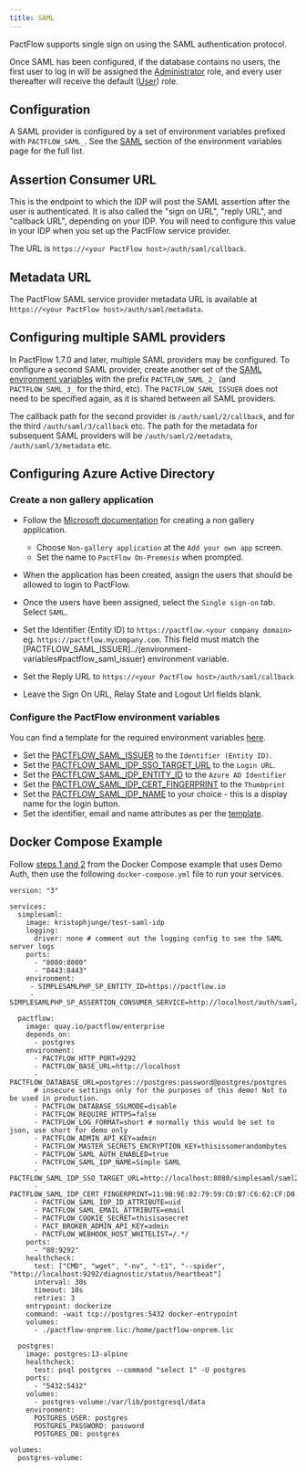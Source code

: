 ```yaml
---
title: SAML
---
```


PactFlow supports single sign on using the SAML authentication protocol.

Once SAML has been configured, if the database contains no users, the first user to log in will be assigned the [Administrator](/docs/permissions/predefined-roles#administrator) role, and every user thereafter will receive the default ([User](/docs/permissions/predefined-roles#user)) role.

## Configuration

A SAML provider is configured by a set of environment variables prefixed with `PACTFLOW_SAML_`. See the [SAML](/docs/on-premises/environment-variables#saml-authentication) section of the environment variables page for the full list.

## Assertion Consumer URL

This is the endpoint to which the IDP will post the SAML assertion after the user is authenticated. It is also called the "sign on URL", "reply URL", and "callback URL", depending on your IDP. You will need to configure this value in your IDP when you set up the PactFlow service provider.

The URL is `https://<your PactFlow host>/auth/saml/callback`.

## Metadata URL

The PactFlow SAML service provider metadata URL is available at `https://<your PactFlow host>/auth/saml/metadata`.

## Configuring multiple SAML providers

In PactFlow 1.7.0 and later, multiple SAML providers may be configured. To configure a second SAML provider, create another set of the [SAML environment variables](/docs/on-premises/environment-variables#saml-authentication) with the prefix `PACTFLOW_SAML_2_` (and `PACTFLOW_SAML_3_` for the third, etc). The `PACTFLOW_SAML_ISSUER` does not need to be specified again, as it is shared between all SAML providers.

The callback path for the second provider is `/auth/saml/2/callback`, and for the third `/auth/saml/3/callback` etc. The path for the metadata for subsequent SAML providers will be `/auth/saml/2/metadata`, `/auth/saml/3/metadata` etc.

## Configuring Azure Active Directory

### Create a non gallery application

* Follow the [Microsoft documentation](https://docs.microsoft.com/en-us/azure/active-directory/manage-apps/add-non-gallery-app) for creating a non gallery application.
  * Choose `Non-gallery application` at the `Add your own app` screen.
  * Set the name to `PactFlow On-Premesis` when prompted.

* When the application has been created, assign the users that should be allowed to login to PactFlow.

* Once the users have been assigned, select the `Single sign-on` tab. Select `SAML`.

* Set the Identifier (Entity ID) to `https://pactflow.<your company domain>` eg. `https://pactflow.mycompany.com`. This field must match the [PACTFLOW_SAML_ISSUER]../(environment-variables#pactflow_saml_issuer) environment variable.

* Set the Reply URL to `https://<your PactFlow host>/auth/saml/callback`

* Leave the Sign On URL, Relay State and Logout Url fields blank.

### Configure the PactFlow environment variables

You can find a template for the required environment variables [here](../environment-variables/templates#azure-active-directory).

* Set the [PACTFLOW_SAML_ISSUER](../environment-variables#pactflow_saml_issuer) to the `Identifier (Entity ID)`.
* Set the [PACTFLOW_SAML_IDP_SSO_TARGET_URL](../environment-variables#pactflow_saml_idp_sso_target_url) to the `Login URL`.
* Set the [PACTFLOW_SAML_IDP_ENTITY_ID](../environment-variables#pactflow_saml_idp_entity_id) to the `Azure AD Identifier`
* Set the [PACTFLOW_SAML_IDP_CERT_FINGERPRINT](../environment-variables#pactflow_saml_idp_cert_fingerprint) to the `Thumbprint`
* Set the [PACTFLOW_SAML_IDP_NAME](../environment-variables#pactflow_saml_idp_name) to your choice - this is a display name for the login button.
* Set the identifier, email and name attributes as per the [template](../environment-variables/templates#azure-active-directory).


## Docker Compose Example

Follow [steps 1 and 2](/docs/on-premises/docker-compose-example) from the Docker Compose example that uses Demo Auth, then use the following `docker-compose.yml` file to run your services.

```
version: "3"

services:
  simplesaml:
    image: kristophjunge/test-saml-idp
    logging:
      driver: none # comment out the logging config to see the SAML server logs
    ports:
      - "8080:8080"
      - "8443:8443"
    environment:
     - SIMPLESAMLPHP_SP_ENTITY_ID=https://pactflow.io
     - SIMPLESAMLPHP_SP_ASSERTION_CONSUMER_SERVICE=http://localhost/auth/saml/callback

  pactflow:
    image: quay.io/pactflow/enterprise
    depends_on:
      - postgres
    environment:
      - PACTFLOW_HTTP_PORT=9292
      - PACTFLOW_BASE_URL=http://localhost
      - PACTFLOW_DATABASE_URL=postgres://postgres:password@postgres/postgres
      # insecure settings only for the purposes of this demo! Not to be used in production.
      - PACTFLOW_DATABASE_SSLMODE=disable
      - PACTFLOW_REQUIRE_HTTPS=false
      - PACTFLOW_LOG_FORMAT=short # normally this would be set to json, use short for demo only
      - PACTFLOW_ADMIN_API_KEY=admin
      - PACTFLOW_MASTER_SECRETS_ENCRYPTION_KEY=thisissomerandombytes
      - PACTFLOW_SAML_AUTH_ENABLED=true
      - PACTFLOW_SAML_IDP_NAME=Simple SAML
      - PACTFLOW_SAML_IDP_SSO_TARGET_URL=http://localhost:8080/simplesaml/saml2/idp/SSOService.php
      - PACTFLOW_SAML_IDP_CERT_FINGERPRINT=11:9B:9E:02:79:59:CD:B7:C6:62:CF:D0:75:D9:E2:EF:38:4E:44:5F
      - PACTFLOW_SAML_IDP_ID_ATTRIBUTE=uid
      - PACTFLOW_SAML_EMAIL_ATTRIBUTE=email
      - PACTFLOW_COOKIE_SECRET=thisisasecret
      - PACT_BROKER_ADMIN_API_KEY=admin
      - PACTFLOW_WEBHOOK_HOST_WHITELIST=/.*/
    ports:
      - "80:9292"
    healthcheck:
      test: ["CMD", "wget", "-nv", "-t1", "--spider", "http://localhost:9292/diagnostic/status/heartbeat"]
      interval: 30s
      timeout: 10s
      retries: 3
    entrypoint: dockerize
    command: -wait tcp://postgres:5432 docker-entrypoint
    volumes:
      - ./pactflow-onprem.lic:/home/pactflow-onprem.lic

  postgres:
    image: postgres:13-alpine
    healthcheck:
      test: psql postgres --command "select 1" -U postgres
    ports:
      - "5432:5432"
    volumes:
      - postgres-volume:/var/lib/postgresql/data
    environment:
      POSTGRES_USER: postgres
      POSTGRES_PASSWORD: password
      POSTGRES_DB: postgres

volumes:
  postgres-volume:
```
